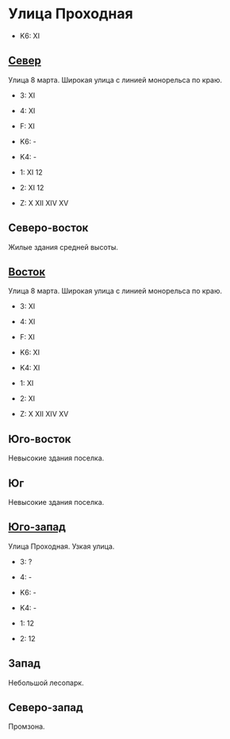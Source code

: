 # Улица Проходная

* K6:   XI

## [Север](./10565020.md)

Улица 8 марта.
Широкая улица с линией монорельса по краю.

* 3:    XI
* 4:    XI
* F:    XI

* K6:   -
* K4:   -
* 1:    XI  12
* 2:    XI  12

* Z:    X   XII XIV XV

## Северо-восток

Жилые здания средней высоты.

## [Восток](./10570035.md)

Улица 8 марта.
Широкая улица с линией монорельса по краю.

* 3:    XI
* 4:    XI
* F:    XI

* K6:   XI
* K4:   XI
* 1:    XI
* 2:    XI

* Z:    X   XII XIV XV

## Юго-восток

Невысокие здания поселка.

## Юг

Невысокие здания поселка.

## [Юго-запад](./10555045.md)

Улица Проходная.
Узкая улица.

* 3:    ?
* 4:    -

* K6:   -
* K4:   -
* 1:    12
* 2:    12

## Запад

Небольшой лесопарк.

## Северо-запад

Промзона.
